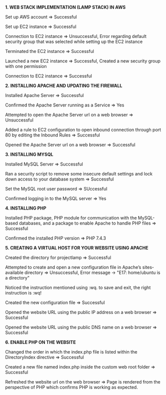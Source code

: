 **1. WEB STACK IMPLEMENTATION (LAMP STACK) IN AWS**

Set up AWS account => Successful

Set up EC2 instance => Successful

Connection to EC2 instance => Unsuccessful, Error regarding default security group that was selected while setting up the EC2 instance

Terminated the EC2 instance => Successful

Launched a new EC2 instance => Successful, Created a new security group with one permission

Connection to EC2 instance => Successful

**2. INSTALLING APACHE AND UPDATING THE FIREWALL**

Installed Apache Server => Successful

Confirmed the Apache Server running as a Service => Yes

Attempted to open the Apache Server url on a web browser => Unsuccessful

Added a rule to EC2 configuration to open inbound connection through port 80 by editing the Inbound Rules => Successful

Opened the Apache Server url on a web browser => Successful

**3. INSTALLING MYSQL**

Installed MySQL Server => Successful

Ran a security script to remove some insecure default settings and lock down access to your database system => Successful

Set the MySQL root user password => SUccessful

Confirmed logging in to the MySQL server => Yes

**4. INSTALLING PHP**

Installed PHP package, PHP module for communication with the MySQL-based databases, and a package to enable Apache to handle PHP files => Successful

Confirmed the installed PHP version => PHP 7.4.3

**5. CREATING A VIRTUAL HOST FOR YOUR WEBSITE USING APACHE**

Created the directory for projectlamp => Successful

Attempted to create and open a new configuration file in Apache’s sites-available directory => Unsuccessful, Error message -> "E17: home/ubuntu is a directory"

Noticed the instruction mentioned using :wq. to save and exit, the right instruction is :wq!

Created the new configuration file => Successful

Opened the website URL using the public IP address on a web browser => Successful

Opened the website URL using the public DNS name on a web browser => Successful

**6. ENABLE PHP ON THE WEBSITE**

Changed the order in which the index.php file is listed within the DirectoryIndex directive => Successful

Created a new file named index.php inside the custom web root folder => Successful

Refreshed the website url on the web browser => Page is rendered from the perspective of PHP which confirms PHP is working as expected.
